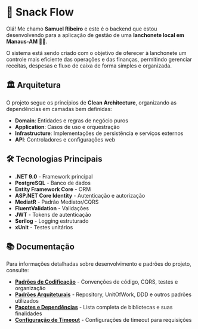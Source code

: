 # 🍔 Snack Flow
Olá! Me chamo **Samuel Ribeiro** e este é o backend que estou desenvolvendo para a aplicação de gestão de uma
**lanchonete local em Manaus-AM 🍔🍟**.

O sistema está sendo criado com o objetivo de oferecer à lanchonete um controle mais eficiente das operações e das finanças, permitindo gerenciar receitas, despesas e fluxo de caixa de forma simples e organizada.

## 🏛️ Arquitetura

O projeto segue os princípios de **Clean Architecture**, organizando as dependências em camadas bem definidas:

- **Domain**: Entidades e regras de negócio puros
- **Application**: Casos de uso e orquestração
- **Infrastructure**: Implementações de persistência e serviços externos
- **API**: Controladores e configurações web

## 🛠️ Tecnologias Principais

- **.NET 9.0** - Framework principal
- **PostgreSQL** - Banco de dados
- **Entity Framework Core** - ORM
- **ASP.NET Core Identity** - Autenticação e autorização
- **MediatR** - Padrão Mediator/CQRS
- **FluentValidation** - Validações
- **JWT** - Tokens de autenticação
- **Serilog** - Logging estruturado
- **xUnit** - Testes unitários

## 📚 Documentação

Para informações detalhadas sobre desenvolvimento e padrões do projeto, consulte:

- **[Padrões de Codificação](docs/coding-standards.md)** - Convenções de código, CQRS, testes e organização
- **[Padrões Arquiteturais](docs/design-patterns.md)** - Repository, UnitOfWork, DDD e outros padrões utilizados
- **[Pacotes e Dependências](docs/packages.md)** - Lista completa de bibliotecas e suas finalidades
- **[Configuração de Timeout](docs/request-timeout.md)** - Configurações de timeout para requisições